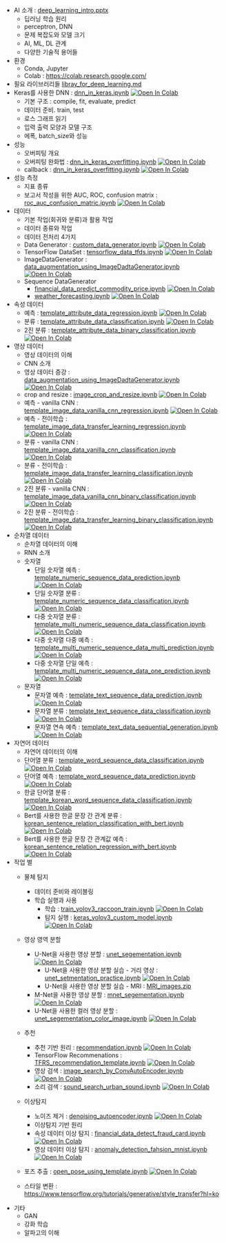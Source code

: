 

- AI 소개 : [deep_learning_intro.pptx](../material/deep_learning/deep_learning_intro.pptx)
    - 딥러닝 학습 원리
    - perceptron, DNN
    - 문제 복잡도와 모델 크기
    - AI, ML, DL 관계
    - 다양한 기술적 용어들
- 환경
    - Conda, Jupyter
    - Colab : https://colab.research.google.com/
- 필요 라이브러리들 [libray_for_deep_learning.md](libray_for_deep_learning.md)
- Keras를 사용한 DNN : [dnn_in_keras.ipynb](../material/deep_learning/dnn_in_keras.ipynb) [![Open In Colab](https://colab.research.google.com/assets/colab-badge.svg)](https://colab.research.google.com/github/medicieducation/trainingcourse/blob/main/bigdata/deeplearning/material/deep_learning/dnn_in_keras.ipynb)
    - 기본 구조 : compile, fit, evaluate, predict
    - 데이터 준비. train, test
    - 로스 그래프 읽기
    - 입력 출력 모양과 모델 구조
    - 에폭, batch_size와 성능
- 성능
    - 오버피팅 개요
    - 오버피팅 완화법 : [dnn_in_keras_overfitting.ipynb](../material/deep_learning/dnn_in_keras_overfitting.ipynb) [![Open In Colab](https://colab.research.google.com/assets/colab-badge.svg)](https://colab.research.google.com/github/medicieducation/trainingcourse/blob/main/bigdata/deeplearning/material/deep_learning/dnn_in_keras_overfitting.ipynb)
    - callback : [dnn_in_keras_overfitting.ipynb](../material/deep_learning/dnn_in_keras_overfitting.ipynb) [![Open In Colab](https://colab.research.google.com/assets/colab-badge.svg)](https://colab.research.google.com/github/medicieducation/trainingcourse/blob/main/bigdata/deeplearning/material/deep_learning/dnn_in_keras_overfitting.ipynb)
- 성능 측정
    - 지표 종류
    - 보고서 작성을 위한 AUC, ROC, confusion matrix : [roc_auc_confusion_matric.ipynb](../material/deep_learning/roc_auc_confusion_matric.ipynb) [![Open In Colab](https://colab.research.google.com/assets/colab-badge.svg)](https://colab.research.google.com/github/medicieducation/trainingcourse/blob/main/bigdata/deeplearning/material/deep_learning/roc_auc_confusion_matric.ipynb)
- 데이터
    - 기본 작업(회귀와 분류)과 활용 작업
    - 데이터 종류와 작업
    - 데이터 전처리 4가지
    - Data Generator : [custom_data_generator.ipynb](../material/deep_learning/custom_data_generator.ipynb) [![Open In Colab](https://colab.research.google.com/assets/colab-badge.svg)](https://colab.research.google.com/github/medicieducation/trainingcourse/blob/main/bigdata/deeplearning/material/deep_learning/custom_data_generator.ipynb)
    - TensorFlow DataSet : [tensorflow_data_tfds.ipynb](../material/deep_learning/tensorflow_data_tfds.ipynb) [![Open In Colab](https://colab.research.google.com/assets/colab-badge.svg)](https://colab.research.google.com/github/medicieducation/trainingcourse/blob/main/bigdata/deeplearning/material/deep_learning/tensorflow_data_tfds.ipynb)
    - ImageDataGenerator : [data_augmentation_using_ImageDadtaGenerator.ipynb](../material/deep_learning/data_augmentation_using_ImageDadtaGenerator.ipynb) [![Open In Colab](https://colab.research.google.com/assets/colab-badge.svg)](https://colab.research.google.com/github/medicieducation/trainingcourse/blob/main/bigdata/deeplearning/material/deep_learning/data_augmentation_using_ImageDadtaGenerator.ipynb) 
    - Sequence DataGenerator
        - [financial_data_predict_commodity_price.ipynb](../material/deep_learning/financial_data_predict_commodity_price.ipynb) [![Open In Colab](https://colab.research.google.com/assets/colab-badge.svg)](https://colab.research.google.com/github/medicieducation/trainingcourse/blob/main/bigdata/deeplearning/material/deep_learning/financial_data_predict_commodity_price.ipynb) 
        - [weather_forecasting.ipynb](../material/deep_learning/weather_forecasting.ipynb) [![Open In Colab](https://colab.research.google.com/assets/colab-badge.svg)](https://colab.research.google.com/github/medicieducation/trainingcourse/blob/main/bigdata/deeplearning/material/deep_learning/weather_forecasting.ipynb)        
- 속성 데이터
    - 예측 : [template_attribute_data_regression.ipynb](../material/deep_learning/template_attribute_data_regression.ipynb) [![Open In Colab](https://colab.research.google.com/assets/colab-badge.svg)](https://colab.research.google.com/github/medicieducation/trainingcourse/blob/main/bigdata/deeplearning/material/deep_learning/template_attribute_data_regression.ipynb)
    - 분류 : [template_attribute_data_classification.ipynb](../material/deep_learning/template_attribute_data_classification.ipynb) [![Open In Colab](https://colab.research.google.com/assets/colab-badge.svg)](https://colab.research.google.com/github/medicieducation/trainingcourse/blob/main/bigdata/deeplearning/material/deep_learning/template_attribute_data_classification.ipynb)
    - 2진 분류 : [template_attribute_data_binary_classification.ipynb](../material/deep_learning/template_attribute_data_binary_classification.ipynb) [![Open In Colab](https://colab.research.google.com/assets/colab-badge.svg)](https://colab.research.google.com/github/medicieducation/trainingcourse/blob/main/bigdata/deeplearning/material/deep_learning/template_attribute_data_binary_classification.ipynb)    
- 영상 데이터
    - 영상 데이터의 이해
    - CNN 소개
    - 영상 데이터 증강 : [data_augmentation_using_ImageDadtaGenerator.ipynb](../material/deep_learning/data_augmentation_using_ImageDadtaGenerator.ipynb) [![Open In Colab](https://colab.research.google.com/assets/colab-badge.svg)](https://colab.research.google.com/github/medicieducation/trainingcourse/blob/main/bigdata/deeplearning/material/deep_learning/data_augmentation_using_ImageDadtaGenerator.ipynb) 
    - crop and resize : [image_crop_and_resize.ipynb](../material/deep_learning/image_crop_and_resize.ipynb) [![Open In Colab](https://colab.research.google.com/assets/colab-badge.svg)](https://colab.research.google.com/github/medicieducation/trainingcourse/blob/main/bigdata/deeplearning/material/deep_learning/image_crop_and_resize.ipynb) 
    - 예측 - vanilla CNN : [template_image_data_vanilla_cnn_regression.ipynb](../material/deep_learning/template_image_data_vanilla_cnn_regression.ipynb) [![Open In Colab](https://colab.research.google.com/assets/colab-badge.svg)](https://colab.research.google.com/github/medicieducation/trainingcourse/blob/main/bigdata/deeplearning/material/deep_learning/template_image_data_vanilla_cnn_regression.ipynb)
    - 예측 - 전이학습 : [template_image_data_transfer_learning_regression.ipynb](../material/deep_learning/template_image_data_transfer_learning_regression.ipynb) [![Open In Colab](https://colab.research.google.com/assets/colab-badge.svg)](https://colab.research.google.com/github/medicieducation/trainingcourse/blob/main/bigdata/deeplearning/material/deep_learning/template_image_data_transfer_learning_regression.ipynb)
    - 분류 - vanilla CNN : [template_image_data_vanilla_cnn_classification.ipynb](../material/deep_learning/template_image_data_vanilla_cnn_classification.ipynb) [![Open In Colab](https://colab.research.google.com/assets/colab-badge.svg)](https://colab.research.google.com/github/medicieducation/trainingcourse/blob/main/bigdata/deeplearning/material/deep_learning/template_image_data_vanilla_cnn_classification.ipynb)
    - 분류 - 전이학습 : [template_image_data_transfer_learning_classification.ipynb](../material/deep_learning/template_image_data_transfer_learning_classification.ipynb) [![Open In Colab](https://colab.research.google.com/assets/colab-badge.svg)](https://colab.research.google.com/github/medicieducation/trainingcourse/blob/main/bigdata/deeplearning/material/deep_learning/template_image_data_transfer_learning_classification.ipynb)
    - 2진 분류 - vanilla CNN : [template_image_data_vanilla_cnn_binary_classification.ipynb](../material/deep_learning/template_image_data_vanilla_cnn_binary_classification.ipynb) [![Open In Colab](https://colab.research.google.com/assets/colab-badge.svg)](https://colab.research.google.com/github/medicieducation/trainingcourse/blob/main/bigdata/deeplearning/material/deep_learning/template_image_data_vanilla_cnn_binary_classification.ipynb)
    - 2진 분류 - 전이학습 : [template_image_data_transfer_learning_binary_classification.ipynb](../material/deep_learning/template_image_data_transfer_learning_binary_classification.ipynb) [![Open In Colab](https://colab.research.google.com/assets/colab-badge.svg)](https://colab.research.google.com/github/medicieducation/trainingcourse/blob/main/bigdata/deeplearning/material/deep_learning/template_image_data_transfer_learning_binary_classification.ipynb)
- 순차열 데이터
    - 순차열 데이터의 이해
    - RNN 소개
    - 숫자열
        - 단일 숫자열 예측 : [template_numeric_sequence_data_prediction.ipynb](../material/deep_learning/template_numeric_sequence_data_prediction.ipynb) [![Open In Colab](https://colab.research.google.com/assets/colab-badge.svg)](https://colab.research.google.com/github/medicieducation/trainingcourse/blob/main/bigdata/deeplearning/material/deep_learning/template_numeric_sequence_data_prediction.ipynb)
        - 단일 숫자열 분류 : [template_numeric_sequence_data_classification.ipynb](../material/deep_learning/template_numeric_sequence_data_classification.ipynb) [![Open In Colab](https://colab.research.google.com/assets/colab-badge.svg)](https://colab.research.google.com/github/medicieducation/trainingcourse/blob/main/bigdata/deeplearning/material/deep_learning/template_numeric_sequence_data_classification.ipynb)
        - 다중 숫자열 분류 : [template_multi_numeric_sequence_data_classification.ipynb](../material/deep_learning/template_multi_numeric_sequence_data_classification.ipynb) [![Open In Colab](https://colab.research.google.com/assets/colab-badge.svg)](https://colab.research.google.com/github/medicieducation/trainingcourse/blob/main/bigdata/deeplearning/material/deep_learning/template_multi_numeric_sequence_data_classification.ipynb) 
        - 다중 숫자열 다중 예측 : [template_multi_numeric_sequence_data_multi_prediction.ipynb](../material/deep_learning/template_multi_numeric_sequence_data_multi_prediction.ipynb) [![Open In Colab](https://colab.research.google.com/assets/colab-badge.svg)](https://colab.research.google.com/github/medicieducation/trainingcourse/blob/main/bigdata/deeplearning/material/deep_learning/template_multi_numeric_sequence_data_multi_prediction.ipynb)
        - 다중 숫자열 단일 예측 : [template_multi_numeric_sequence_data_one_prediction.ipynb](../material/deep_learning/template_multi_numeric_sequence_data_one_prediction.ipynb) [![Open In Colab](https://colab.research.google.com/assets/colab-badge.svg)](https://colab.research.google.com/github/medicieducation/trainingcourse/blob/main/bigdata/deeplearning/material/deep_learning/template_multi_numeric_sequence_data_one_prediction.ipynb)
    - 문자열
        - 문자열 예측 : [template_text_sequence_data_prediction.ipynb](../material/deep_learning/template_text_sequence_data_prediction.ipynb) [![Open In Colab](https://colab.research.google.com/assets/colab-badge.svg)](https://colab.research.google.com/github/medicieducation/trainingcourse/blob/main/bigdata/deeplearning/material/deep_learning/template_text_sequence_data_prediction.ipynb)
        - 문자열 분류 : [template_text_sequence_data_classification.ipynb](../material/deep_learning/template_text_sequence_data_classification.ipynb) [![Open In Colab](https://colab.research.google.com/assets/colab-badge.svg)](https://colab.research.google.com/github/medicieducation/trainingcourse/blob/main/bigdata/deeplearning/material/deep_learning/template_text_sequence_data_classification.ipynb)
        - 문자열 연속 예측 : [template_text_data_sequential_generation.ipynb](../material/deep_learning/template_text_data_sequential_generation.ipynb) [![Open In Colab](https://colab.research.google.com/assets/colab-badge.svg)](https://colab.research.google.com/github/medicieducation/trainingcourse/blob/main/bigdata/deeplearning/material/deep_learning/template_text_data_sequential_generation.ipynb)
- 자연어 데이터
    - 자연어 데이터의 이해
    - 단어열 분류 : [template_word_sequence_data_classification.ipynb](../material/deep_learning/template_word_sequence_data_classification.ipynb) [![Open In Colab](https://colab.research.google.com/assets/colab-badge.svg)](https://colab.research.google.com/github/medicieducation/trainingcourse/blob/main/bigdata/deeplearning/material/deep_learning/template_word_sequence_data_classification.ipynb)
    - 단어열 예측 : [template_word_sequence_data_prediction.ipynb](../material/deep_learning/template_word_sequence_data_prediction.ipynb) [![Open In Colab](https://colab.research.google.com/assets/colab-badge.svg)](https://colab.research.google.com/github/medicieducation/trainingcourse/blob/main/bigdata/deeplearning/material/deep_learning/template_word_sequence_data_prediction.ipynb)
    - 한글 단어열 분류 : [template_korean_word_sequence_data_classification.ipynb](../material/deep_learning/template_korean_word_sequence_data_classification.ipynb) [![Open In Colab](https://colab.research.google.com/assets/colab-badge.svg)](https://colab.research.google.com/github/medicieducation/trainingcourse/blob/main/bigdata/deeplearning/material/deep_learning/template_korean_word_sequence_data_classification.ipynb)
    - Bert를 사용한 한글 문장 간 관계 분류 : [korean_sentence_relation_classification_with_bert.ipynb](../material/deep_learning/korean_sentence_relation_classification_with_bert.ipynb) [![Open In Colab](https://colab.research.google.com/assets/colab-badge.svg)](https://colab.research.google.com/github/medicieducation/trainingcourse/blob/main/bigdata/deeplearning/material/deep_learning/korean_sentence_relation_classification_with_bert.ipynb)
    - Bert를 사용한 한글 문장 간 관계값 예측 : [korean_sentence_relation_regression_with_bert.ipynb](../material/deep_learning/korean_sentence_relation_regression_with_bert.ipynb) [![Open In Colab](https://colab.research.google.com/assets/colab-badge.svg)](https://colab.research.google.com/github/medicieducation/trainingcourse/blob/main/bigdata/deeplearning/material/deep_learning/korean_sentence_relation_regression_with_bert.ipynb)
- 작업 별
    - 물체 탐지
        - 데이터 준비와 레이블링
        - 학습 실행과 사용
            -  학습 : [train_yolov3_raccoon_train.ipynb](train_yolov3_raccoon_train.ipynb)   [![Open In Colab](https://colab.research.google.com/assets/colab-badge.svg)](https://colab.research.google.com/github/dhrim/MDC_2021/blob/master/material/deep_learning/train_yolov3_raccoon_train.ipynb)
            - 탐지 실행 : [keras_yolov3_custom_model.ipynb](keras_yolov3_custom_model.ipynb)   [![Open In Colab](https://colab.research.google.com/assets/colab-badge.svg)](https://colab.research.google.com/github/dhrim/MDC_2021/blob/master/material/deep_learning/keras_yolov3_custom_model.ipynb)

    - 영상 영역 분할
        - U-Net을 사용한 영상 분할 : [unet_segementation.ipynb](../material/deep_learning/unet_segementation.ipynb) [![Open In Colab](https://colab.research.google.com/assets/colab-badge.svg)](https://colab.research.google.com/github/medicieducation/trainingcourse/blob/main/bigdata/deeplearning/material/deep_learning/unet_segementation.ipynb)
            - U-Net을 사용한 영상 분할 실습 - 거리 영상 : [unet_setmentation_practice.ipynb](../material/deep_learning/unet_setmentation_practice.ipynb) [![Open In Colab](https://colab.research.google.com/assets/colab-badge.svg)](https://colab.research.google.com/github/medicieducation/trainingcourse/blob/main/bigdata/deeplearning/material/deep_learning/unet_setmentation_practice.ipynb)
            - U-Net을 사용한 영상 분할 실습 - MRI : [MRI_images.zip](https://github.com/dhrim/deep_learning_data/raw/master/MRI_images.zip)        
        - M-Net을 사용한 영상 분할 : [mnet_segementation.ipynb](../material/deep_learning/mnet_segementation.ipynb) [![Open In Colab](https://colab.research.google.com/assets/colab-badge.svg)](https://colab.research.google.com/github/medicieducation/trainingcourse/blob/main/bigdata/deeplearning/material/deep_learning/mnet_segementation.ipynb)
        - U-Net을 사용한 컬러 영상 분할 : [unet_segementation_color_image.ipynb](../material/deep_learning/unet_segementation_color_image.ipynb) [![Open In Colab](https://colab.research.google.com/assets/colab-badge.svg)](https://colab.research.google.com/github/medicieducation/trainingcourse/blob/main/bigdata/deeplearning/material/deep_learning/unet_segementation_color_image.ipynb)      

    - 추천
        - 추천 기반 원리 : [recommendation.ipynb](../material/deep_learning/recommendation.ipynb) [![Open In Colab](https://colab.research.google.com/assets/colab-badge.svg)](https://colab.research.google.com/github/medicieducation/trainingcourse/blob/main/bigdata/deeplearning/material/deep_learning/recommendation.ipynb) 
        - TensorFlow Recommenations : [TFRS_recommendation_template.ipynb](../material/deep_learning/TFRS_recommendation_template.ipynb) [![Open In Colab](https://colab.research.google.com/assets/colab-badge.svg)](https://colab.research.google.com/github/medicieducation/trainingcourse/blob/main/bigdata/deeplearning/material/deep_learning/TFRS_recommendation_template.ipynb)
        - 영상 검색 : [image_search_by_ConvAutoEncoder.ipynb](../material/deep_learning/image_search_by_ConvAutoEncoder.ipynb) [![Open In Colab](https://colab.research.google.com/assets/colab-badge.svg)](https://colab.research.google.com/github/medicieducation/trainingcourse/blob/main/bigdata/deeplearning/material/deep_learning/image_search_by_ConvAutoEncoder.ipynb)  
        - 소리 검색 : [sound_search_urban_sound.ipynb](../material/deep_learning/sound_search_urban_sound.ipynb) [![Open In Colab](https://colab.research.google.com/assets/colab-badge.svg)](https://colab.research.google.com/github/medicieducation/trainingcourse/blob/main/bigdata/deeplearning/material/deep_learning/sound_search_urban_sound.ipynb)
    - 이상탐지
        - 노이즈 제거 : [denoising_autoencoder.ipynb](../material/deep_learning/denoising_autoencoder.ipynb) [![Open In Colab](https://colab.research.google.com/assets/colab-badge.svg)](https://colab.research.google.com/github/medicieducation/trainingcourse/blob/main/bigdata/deeplearning/material/deep_learning/denoising_autoencoder.ipynb)
        - 이상탐지 기반 원리
        - 속성 데이터 이상 탐지 : [financial_data_detect_fraud_card.ipynb](../material/deep_learning/financial_data_detect_fraud_card.ipynb) [![Open In Colab](https://colab.research.google.com/assets/colab-badge.svg)](https://colab.research.google.com/github/medicieducation/trainingcourse/blob/main/bigdata/deeplearning/material/deep_learning/financial_data_detect_fraud_card.ipynb) 
        - 영상 데이터 이상 탐지 : [anomaly_detection_fahsion_mnist.ipynb](../material/deep_learning/anomaly_detection_fahsion_mnist.ipynb) [![Open In Colab](https://colab.research.google.com/assets/colab-badge.svg)](https://colab.research.google.com/github/medicieducation/trainingcourse/blob/main/bigdata/deeplearning/material/deep_learning/anomaly_detection_fahsion_mnist.ipynb) 

    - 포즈 추출 : [open_pose_using_template.ipynb](../material/deep_learning/open_pose_using_template.ipynb) [![Open In Colab](https://colab.research.google.com/assets/colab-badge.svg)](https://colab.research.google.com/github/medicieducation/trainingcourse/blob/main/bigdata/deeplearning/material/deep_learning/open_pose_using_template.ipynb)
    - 스타일 변환 : https://www.tensorflow.org/tutorials/generative/style_transfer?hl=ko
- 기타
    - GAN
    - 강화 학습
    - 알파고의 이해






















